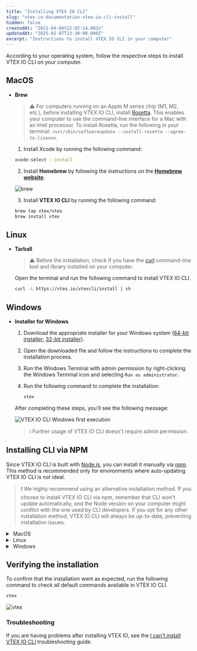```yaml
---
title: "Installing VTEX IO CLI"
slug: "vtex-io-documentation-vtex-io-cli-install"
hidden: false
createdAt: "2021-04-04t22:02:14.003z"
updatedAt: "2025-02-07T13:30:00.000Z"
excerpt: "Instructions to install VTEX IO CLI in your computer"
---
```


According to your operating system, follow the respective steps to install VTEX IO CLI on your computer.

## MacOS

- **Brew**

  > ⚠️ For computers running on an Apple M series chip (M1, M2, etc.), before installing VTEX IO CLI, install [Rosetta](https://support.apple.com/en-us/HT211861). This enables your computer to use the command-line interface for a Mac with an Intel processor. To install Rosetta, run the following in your terminal: `/usr/sbin/softwareupdate --install-rosetta --agree-to-license`.

  1. Install Xcode by running the following command:

    ```sh
    xcode-select --install
    ```

  2. Install **Homebrew** by following the instructions on the [**Homebrew website**](https://brew.sh/index).

    ![brew](https://cdn.jsdelivr.net/gh/vtexdocs/dev-portal-content@main/images/vtex-io-documentation-vtex-io-cli-install-0.png)

  3. Install **VTEX IO CLI** by running the following command:

    ```sh
    brew tap vtex/vtex
    brew install vtex
    ```

## Linux

- **Tarball**

  > ⚠️ Before the installation, check if you have the [curl](https://curl.se/) command-line tool and library installed on your computer.

  Open the terminal and run the following command to install VTEX IO CLI.

  ```sh
  curl -L https://vtex.io/vtexcli/install | sh
  ```

## Windows

- **Installer for Windows**

  1. Download the appropriate installer for your Windows system ([64-bit installer](https://vtex.io/vtexcli/install/win-x64); [32-bit installer](https://vtex.io/vtexcli/install/win-x32)).
  2. Open the downloaded file and follow the instructions to complete the installation process.
  3. Run the Windows Terminal with admin permission by right-clicking the Windows Terminal icon and selecting `Run as administrator`.
  4. Run the following command to complete the installation:

     ```sh
     vtex
     ```

  After completing these steps, you'll see the following message:

  ![VTEX IO CLI Windows first execution](https://cdn.jsdelivr.net/gh/vtexdocs/dev-portal-content@main/images/vtex-io-documentation-vtex-io-cli-install-1.png)

  > ℹ️ Further usage of VTEX IO CLI doesn't require admin permission.

## Installing CLI via NPM

Since VTEX IO CLI is built with [Node.js](https://nodejs.org/en/), you can install it manually via [npm](https://www.npmjs.com/package/vtex). This method is recommended only for environments where auto-updating VTEX IO CLI is not ideal.

> ❗️ We highly recommend using an alternative installation method. If you choose to install VTEX IO CLI via npm, remember that CLI won't update automatically, and the Node version on your computer might conflict with the one used by CLI developers. If you opt for any other installation method, VTEX IO CLI will always be up-to-date, preventing installation issues.

<details>
  <summary><span class="fa fa-apple">&nbsp;</span>MacOS</summary>

  <br>
1. Install **Homebrew** by following the instructions on the [**Homebrew website**](https://brew.sh/index).

   ![brew](https://cdn.jsdelivr.net/gh/vtexdocs/dev-portal-content@main/images/vtex-io-documentation-vtex-io-cli-install-2.png)

2. Install **Node.js** via Homebrew by running the following command.

   ```sh
   brew install node
   ```

3. Then, install **Yarn**.

   ```sh
   brew install yarn
   ```

4. Finally, install **VTEX IO CLI**.

   ```sh
   yarn global add vtex
   ```

<br>
</details>

<details>
  <summary><span class="fa fa-linux">&nbsp;</span>Linux</summary>

<br>

1. Install **Node.js** by running the following command:

   ```sh
   sudo apt install nodejs
   ```

2. Install **Yarn** by following the [Yarn installation](https://classic.yarnpkg.com/en/docs/install#gentoo-stable) for Linux.
3. Install **VTEX IO CLI** by running the following command:

   ```sh
   sudo yarn global add vtex
   ```

<br>
</details>

<details>
  <summary><span class="fa fa-windows">&nbsp;</span>Windows</summary>

<br>

1. Download and install [**Node.js**](https://nodejs.org/pt-br/download/).
2. Download and install [**Yarn**](https://classic.yarnpkg.com/en/docs/getting-started).
3. Run the Windows Terminal with elevated administrator permission by right-clicking the Windows Terminal icon and selecting `Run as administrator`.
4. Install **VTEX IO CLI** by running the following command.

   ```sh
   yarn global add vtex
   ```

5. Run the following command to finish the installation.

   ```sh
   vtex
   ```

  After following the steps, this message will appear.

  ![VTEX IO CLI Windows first execution](https://cdn.jsdelivr.net/gh/vtexdocs/dev-portal-content@main/images/vtex-io-documentation-vtex-io-cli-install-3.png)

  You don't have to be in your admin role for the next step.

<br>
</details>

## Verifying the installation

To confirm that the installation went as expected, run the following command to check all default commands available in VTEX IO CLI.

```sh
vtex
```

![vtex](https://cdn.jsdelivr.net/gh/vtexdocs/dev-portal-content@main/images/vtex-io-documentation-vtex-io-cli-install-4.png)

### Troubleshooting

If you are having problems after installing VTEX IO, see the [I can't install VTEX IO CLI](https://developers.vtex.com/docs/troubleshooting/i-cant-install-vtex-io-cli) troubleshooting guide.
